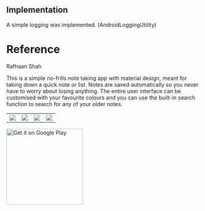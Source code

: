 
## Implementation
A simple logging was implemented. (AndroidLoggingUtility)




# Reference
Rafhaan Shah

This is a simple no-frills note taking app with material design, meant for taking down a quick note or list. Notes are saved automatically so you never have to worry about losing anything. The entire user interface can be customised with your favourite colours and you can use the built-in search function to search for any of your older notes.

<table>
  <tr>
    <td><img src='https://github.com/RafhaanShah/Simple-Notes/blob/master/assets/screenshot1.png'></td>
    <td><img src='https://github.com/RafhaanShah/Simple-Notes/blob/master/assets/screenshot2.png'></td>
    <td><img src='https://github.com/RafhaanShah/Simple-Notes/blob/master/assets/screenshot3.png'></td>
    <td><img src='https://github.com/RafhaanShah/Simple-Notes/blob/master/assets/screenshot4.png'></td>
  </tr>
</table>

<a href='https://play.google.com/store/apps/details?id=com.rafapps.simplenotes'><img width=200 alt='Get it on Google Play' src='https://play.google.com/intl/en_us/badges/images/generic/en_badge_web_generic.png'/></a>
